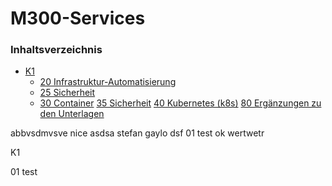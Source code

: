 # M300-Services

### Inhaltsverzeichnis
- [K1](#K1)
  - [20 Infrastruktur-Automatisierung](20-Infrastruktur/)
  - [25 Sicherheit](25-Sicherheit/)
  - [30 Container](30-Container/)
 [35 Sicherheit](35-Sicherheit/)
 [40 Kubernetes (k8s)](40-Kubernetes/)
 [80 Ergänzungen zu den Unterlagen](80-Ergaenzungen/)

abbvsdmvsve nice
asdsa stefan gaylo
dsf
01 test
ok
wertwetr

K1









































01 test
















